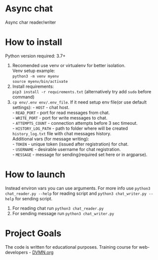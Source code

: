 # Async chat
Async char reader/writer
# How to install
Python version required: 3.7+
1. Recomended use venv or virtualenv for better isolation.\
   Venv setup example: \
   `python3 -m venv myenv`\
   `source myenv/bin/activate`
2. Install requirements: \
   `pip3 install -r requirements.txt` (alternatively try add `sudo` before command)
3. `cp env/.env env/.env_file`. If it need setup env file(or use default settings):
        - `HOST` - chat host. \
        - `READ_PORT` - port for read messages from chat. \
        - `WRITE_PORT` - port for write messages to chat. \
        - `ATTEMPTS_COUNT` - connection attempts before 3 sec timeout.  \
        - `HISTORY_LOG_PATH` - path to folder where will be created `history_log.txt` file with chat messages history. \
        Additional vars (for message writing): \
        - `TOKEN` - unique token (issued after registration) for chat. \
        - `USERNAME` - desirable username for chat registration. \
        - `MESSAGE` - message for sending(required set here or in  argparse). 

# How to launch
Instead environ vars you can use arguments. For more info use `python3 chat_reader.py --help` for reading script and `python3 chat_writer.py --help` for sending script.
1) For reading chat run `python3 chat_reader.py`
2) For sending message run `python3 chat_writer.py`

# Project Goals
The code is written for educational purposes. Training course for web-developers - [DVMN.org](https://dvmn.org)
